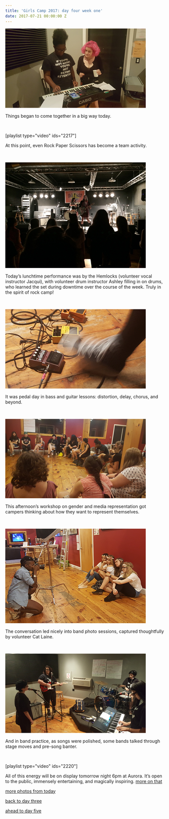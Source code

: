 ```yaml
---
title: 'Girls Camp 2017: day four week one'
date: 2017-07-21 00:00:00 Z
---
```


[![](images/grrr-04-10784.jpg)](http://girlsrockri.org/wp-content/uploads/2017/07/grrr-04-10784.jpg)

Things began to come together in a big way today.

 

\[playlist type="video" ids="2217"\]

At this point, even Rock Paper Scissors has become a team activity.

 

[![](images/grrr-04-10783.jpg)](http://girlsrockri.org/wp-content/uploads/2017/07/grrr-04-10783.jpg)

Today’s lunchtime performance was by the Hemlocks (volunteer vocal instructor Jacqui), with volunteer drum instructor Ashley filling in on drums, who learned the set during downtime over the course of the week. Truly in the spirit of rock camp!

 

[![](images/grrr-04-10782.jpg)](http://girlsrockri.org/wp-content/uploads/2017/07/grrr-04-10782.jpg)

It was pedal day in bass and guitar lessons: distortion, delay, chorus, and beyond.

 

[![](images/grrr-04-10781.jpg)](http://girlsrockri.org/wp-content/uploads/2017/07/grrr-04-10781.jpg)

This afternoon’s workshop on gender and media representation got campers thinking about how they want to represent themselves.

 

[![](images/grrr-04-10780.jpg)](http://girlsrockri.org/wp-content/uploads/2017/07/grrr-04-10780.jpg)

The conversation led nicely into band photo sessions, captured thoughtfully by volunteer Cat Laine.

 

[![](images/grrr-04-10779.jpg)](http://girlsrockri.org/wp-content/uploads/2017/07/grrr-04-10779.jpg)

And in band practice, as songs were polished, some bands talked through stage moves and pre-song banter.

 

\[playlist type="video" ids="2220"\]

All of this energy will be on display tomorrow night 6pm at Aurora. It’s open to the public, immensely entertaining, and magically inspiring. [more on that](https://www.facebook.com/events/465565597136295/)

[more photos from today](https://www.flickr.com/photos/girlsrockri/albums/72157683262494172)

[back to day three](http://girlsrockri.org/girls-camp-2017-week-one-day-three/)

[ahead to day five](http://girlsrockri.org/girls-camp-2017-day-five-week-one-the-showcase/)
